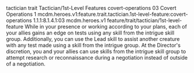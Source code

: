 <ability>
  <metadata>
    <class>tactician</class>
    <feature_type>trait</feature_type>
    <file_dpath>Tactician/1st-Level Features</file_dpath>
    <item_id>covert-operations</item_id>
    <item_index>03</item_index>
    <item_name>Covert Operations</item_name>
    <level>1</level>
    <scc>mcdm.heroes.v1:feature.trait.tactician.1st-level-feature:covert-operations</scc>
    <scdc>1.1.1:8.1.4.1:03</scdc>
    <source>mcdm.heroes.v1</source>
    <type>feature/trait/tactician/1st-level-feature</type>
  </metadata>
  <effects>
    <effect type="mundane">While in your presence or working according to your plans, each of your allies gains an edge on tests using any skill from the intrigue skill group. Additionally, you can use the Lead skill to assist another creature with any test made using a skill from the intrigue group.
At the Director&apos;s discretion, you and your allies can use skills from the intrigue skill group to attempt research or reconnaissance during a negotiation instead of outside of a negotiation.</effect>
  </effects>
</ability>
